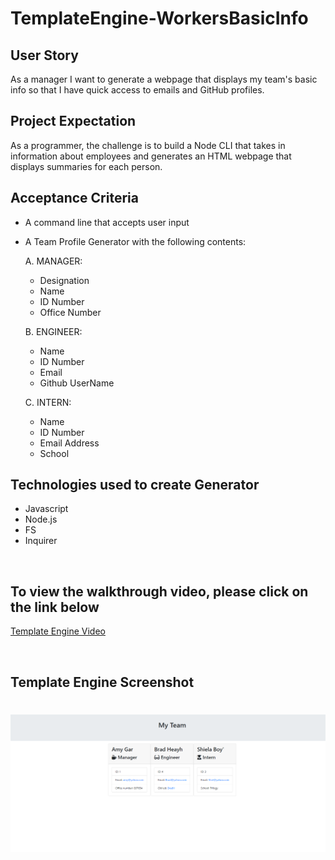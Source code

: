 # TemplateEngine-WorkersBasicInfo


## User Story

As a manager
I want to generate a webpage that displays my team's basic info
so that I have quick access to emails and GitHub profiles.


## Project Expectation

As a programmer, the challenge is to build a Node CLI that takes in information about employees and generates an HTML webpage that displays summaries for each person.

## Acceptance Criteria

* A command line that accepts user input
* A Team Profile Generator with the following contents:
  
  A. MANAGER:
  - Designation
  - Name
  - ID Number
  - Office Number

  B. ENGINEER:
  - Name
  - ID Number
  - Email
  - Github UserName

  C. INTERN:
  - Name
  - ID Number
  - Email Address
  - School

## Technologies used to create Generator

* Javascript
* Node.js
* FS
* Inquirer


<br>

## To view the walkthrough video, please click on the link below

[Template Engine Video](https://drive.google.com/file/d/1saK9VSD55evSBLN8R1F3GDpzNbbl4V0K/view)



<br>

## Template Engine Screenshot

![App Screenshot](./Assets/MyTeam.png)
=======
